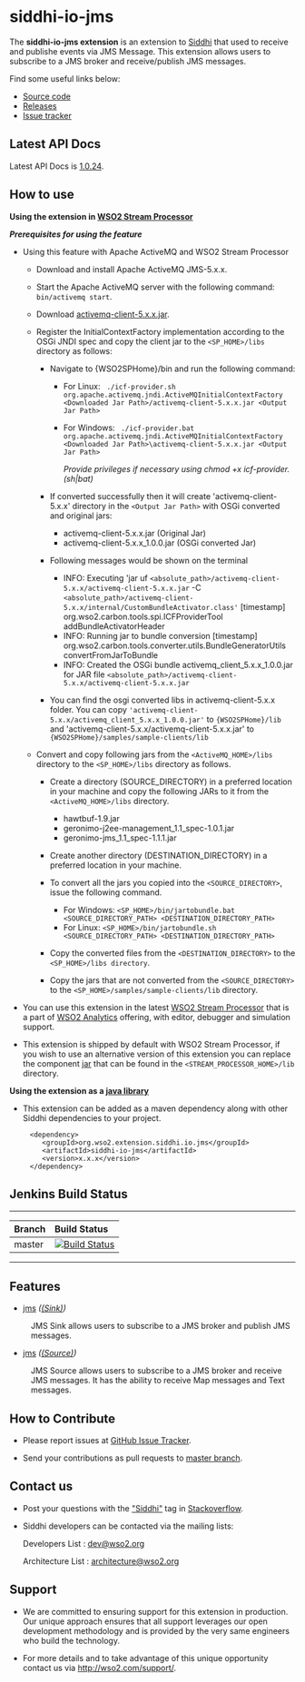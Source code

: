 siddhi-io-jms
======================================

The **siddhi-io-jms extension** is an extension to <a target="_blank" href="https://wso2.github.io/siddhi">Siddhi</a> that used to receive and publishe events via JMS Message. This extension allows users to subscribe to a JMS broker and receive/publish JMS messages.

Find some useful links below:

* <a target="_blank" href="https://github.com/wso2-extensions/siddhi-io-jms">Source code</a>
* <a target="_blank" href="https://github.com/wso2-extensions/siddhi-io-jms/releases">Releases</a>
* <a target="_blank" href="https://github.com/wso2-extensions/siddhi-io-jms/issues">Issue tracker</a>

## Latest API Docs 

Latest API Docs is <a target="_blank" href="https://wso2-extensions.github.io/siddhi-io-jms/api/1.0.24">1.0.24</a>.

## How to use 

**Using the extension in <a target="_blank" href="https://github.com/wso2/product-sp">WSO2 Stream Processor</a>**

***Prerequisites for using the feature***

- Using this feature with Apache ActiveMQ and WSO2 Stream Processor 

    - Download and install Apache ActiveMQ JMS-5.x.x.
    - Start the Apache ActiveMQ server with the following command: `bin/activemq start`.
    - Download [activemq-client-5.x.x.jar](http://central.maven.org/maven2/org/apache/activemq/activemq-client/5.9.0/activemq-client-5.9.0.jar).
    - Register the InitialContextFactory implementation according to the OSGi JNDI spec and copy the client jar to the `<SP_HOME>/libs` directory as follows:
    
        - Navigate to {WSO2SPHome}/bin and run the following command:
      
            - For Linux:
                ` ./icf-provider.sh org.apache.activemq.jndi.ActiveMQInitialContextFactory <Downloaded Jar Path>/activemq-client-5.x.x.jar <Output Jar Path>`
            - For Windows:
                ` ./icf-provider.bat org.apache.activemq.jndi.ActiveMQInitialContextFactory <Downloaded Jar Path>\activemq-client-5.x.x.jar <Output Jar Path>`
                
                _Provide privileges if necessary using chmod +x icf-provider.(sh|bat)_
         
        - If converted successfully then it will create 'activemq-client-5.x.x' directory in the `<Output Jar Path>` with OSGi converted and original jars:
      
            - activemq-client-5.x.x.jar (Original Jar)
            - activemq-client-5.x.x_1.0.0.jar (OSGi converted Jar)
      
        - Following messages would be shown on the terminal
      
            - INFO: Executing 'jar uf `<absolute_path>/activemq-client-5.x.x/activemq-client-5.x.x.jar` -C `<absolute_path>/activemq-client-5.x.x/internal/CustomBundleActivator.class'`
                [timestamp] org.wso2.carbon.tools.spi.ICFProviderTool addBundleActivatorHeader
            - INFO: Running jar to bundle conversion [timestamp] org.wso2.carbon.tools.converter.utils.BundleGeneratorUtils convertFromJarToBundle
            - INFO: Created the OSGi bundle activemq_client_5.x.x_1.0.0.jar for JAR file `<absolute_path>/activemq-client-5.x.x/activemq-client-5.x.x.jar`
        - You can find the osgi converted libs in activemq-client-5.x.x folder. You can copy `'activemq-client-5.x.x/activemq_client_5.x.x_1.0.0.jar'` to `{WSO2SPHome}/lib`
          	   and 'activemq-client-5.x.x/activemq-client-5.x.x.jar' to `{WSO2SPHome}/samples/sample-clients/lib`
  
    - Convert and copy following jars from the `<ActiveMQ_HOME>/libs` directory to the `<SP_HOME>/libs` directory as follows.
    
        - Create a directory (SOURCE_DIRECTORY) in a preferred location in your machine and copy the following JARs to it from the `<ActiveMQ_HOME>/libs` directory.
     
            - hawtbuf-1.9.jar
            - geronimo-j2ee-management_1.1_spec-1.0.1.jar
            - geronimo-jms_1.1_spec-1.1.1.jar
    
        - Create another directory (DESTINATION_DIRECTORY) in a preferred location in your machine.
        - To convert all the jars you copied into the `<SOURCE_DIRECTORY>`, issue the following command.
        
            - For Windows: 
                `<SP_HOME>/bin/jartobundle.bat <SOURCE_DIRECTORY_PATH> <DESTINATION_DIRECTORY_PATH>`
            - For Linux: 
                `<SP_HOME>/bin/jartobundle.sh <SOURCE_DIRECTORY_PATH> <DESTINATION_DIRECTORY_PATH>`
                
        - Copy the converted files from the `<DESTINATION_DIRECTORY>` to the `<SP_HOME>/libs directory`.
        - Copy the jars that are not converted from the `<SOURCE_DIRECTORY>` to the `<SP_HOME>/samples/sample-clients/lib` directory.
 
- You can use this extension in the latest <a target="_blank" href="https://github.com/wso2/product-sp/releases">WSO2 Stream Processor</a> that is a part of <a target="_blank" href="http://wso2.com/analytics?utm_source=gitanalytics&utm_campaign=gitanalytics_Jul17">WSO2 Analytics</a> offering, with editor, debugger and simulation support. 

- This extension is shipped by default with WSO2 Stream Processor, if you wish to use an alternative version of this extension you can replace the component <a target="_blank" href="https://github.com/wso2-extensions/siddhi-io-jms/releases">jar</a> that can be found in the `<STREAM_PROCESSOR_HOME>/lib` directory.

**Using the extension as a <a target="_blank" href="https://wso2.github.io/siddhi/documentation/running-as-a-java-library">java library</a>**

* This extension can be added as a maven dependency along with other Siddhi dependencies to your project.

```
     <dependency>
        <groupId>org.wso2.extension.siddhi.io.jms</groupId>
        <artifactId>siddhi-io-jms</artifactId>
        <version>x.x.x</version>
     </dependency>
```

## Jenkins Build Status

---

|  Branch | Build Status |
| :------ |:------------ | 
| master  | [![Build Status](https://wso2.org/jenkins/job/siddhi/job/siddhi-io-jms/badge/icon)](https://wso2.org/jenkins/job/siddhi/job/siddhi-io-jms/) |

---

## Features

* <a target="_blank" href="https://wso2-extensions.github.io/siddhi-io-jms/api/1.0.24/#jms-sink">jms</a> *(<a target="_blank" href="https://wso2.github.io/siddhi/documentation/siddhi-4.0/#sink">(Sink)</a>)*<br><div style="padding-left: 1em;"><p>JMS Sink allows users to subscribe to a JMS broker and publish JMS messages.</p></div>
* <a target="_blank" href="https://wso2-extensions.github.io/siddhi-io-jms/api/1.0.24/#jms-source">jms</a> *(<a target="_blank" href="https://wso2.github.io/siddhi/documentation/siddhi-4.0/#source">(Source)</a>)*<br><div style="padding-left: 1em;"><p>JMS Source allows users to subscribe to a JMS broker and receive JMS messages. It has the ability to receive Map messages and Text messages.</p></div>

## How to Contribute
 
  * Please report issues at <a target="_blank" href="https://github.com/wso2-extensions/siddhi-io-jms/issues">GitHub Issue Tracker</a>.
  
  * Send your contributions as pull requests to <a target="_blank" href="https://github.com/wso2-extensions/siddhi-io-jms/tree/master">master branch</a>. 
 
## Contact us 

 * Post your questions with the <a target="_blank" href="http://stackoverflow.com/search?q=siddhi">"Siddhi"</a> tag in <a target="_blank" href="http://stackoverflow.com/search?q=siddhi">Stackoverflow</a>. 
 
 * Siddhi developers can be contacted via the mailing lists:
 
    Developers List   : [dev@wso2.org](mailto:dev@wso2.org)
    
    Architecture List : [architecture@wso2.org](mailto:architecture@wso2.org)
 
## Support 

* We are committed to ensuring support for this extension in production. Our unique approach ensures that all support leverages our open development methodology and is provided by the very same engineers who build the technology. 

* For more details and to take advantage of this unique opportunity contact us via <a target="_blank" href="http://wso2.com/support?utm_source=gitanalytics&utm_campaign=gitanalytics_Jul17">http://wso2.com/support/</a>. 
